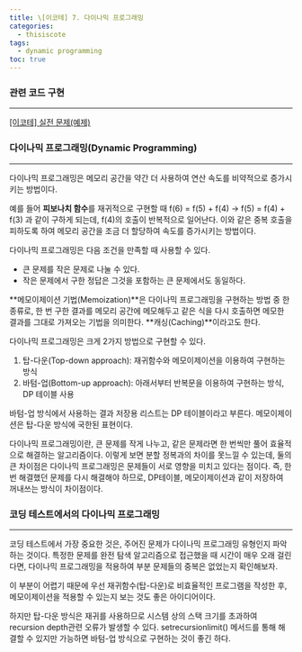```yaml
---
title: \[이코테] 7. 다이나믹 프로그래밍
categories: 
  - thisiscote
tags: 
  - dynamic programming
toc: true
---
```


### 관련 코드 구현

---

[[이코테] 실전 문제(예제)](http://akgop.github.io/thisiscote/thisiscote_71/)


### 다이나믹 프로그래밍(Dynamic Programming)

---

다이나믹 프로그래밍은 메모리 공간을 약간 더 사용하여 연산 속도를 비약적으로 증가시키는 방법이다.

예를 들어 **피보나치 함수**를 재귀적으로 구현할 때 f(6) = f(5) + f(4) → f(5) = f(4) + f(3) 과 같이 구하게 되는데, f(4)의 호출이 반복적으로 일어난다. 이와 같은 중복 호출을 피하도록 하여 메모리 공간을 조금 더 할당하여 속도를 증가시키는 방법이다.

다이나믹 프로그래밍은 다음 조건을 만족할 때 사용할 수 있다.

- 큰 문제를 작은 문제로 나눌 수 있다.
- 작은 문제에서 구한 정답은 그것을 포함하는 큰 문제에서도 동일하다.

**메모이제이션 기법(Memoization)**은 다이나믹 프로그래밍을 구현하는 방법 중 한 종류로, 한 번 구한 결과를 메모리 공간에 메모해두고 같은 식을 다시 호출하면 메모한 결과를 그대로 가져오는 기법을 의미한다. **캐싱(Caching)**이라고도 한다.

다이나믹 프로그래밍은 크게 2가지 방법으로 구현할 수 있다.

1. 탑-다운(Top-down approach): 재귀함수와 메모이제이션을 이용하여 구현하는 방식
2. 바텀-업(Bottom-up approach): 아래서부터 반복문을 이용하여 구현하는 방식, DP 테이블 사용

바텀-업 방식에서 사용하는 결과 저장용 리스트는 DP 테이블이라고 부른다. 메모이제이션은 탑-다운 방식에 국한된 표현이다.

다이나믹 프로그래밍이란, 큰 문제를 작게 나누고, 같은 문제라면 한 번씩만 풀어 효율적으로 해결하는 알고리즘이다. 이렇게 보면 분할 정복과의 차이를 못느낄 수 있는데, 둘의 큰 차이점은 다이나믹 프로그래밍은 문제들이 서로 영향을 미치고 있다는 점이다. 즉, 한번 해결했던 문제를 다시 해결해야 하므로, DP테이블, 메모이제이션과 같이 저장하여 꺼내쓰는 방식이 차이점이다.

### 코딩 테스트에서의 다이나믹 프로그래밍

---

코딩 테스트에서 가장 중요한 것은, 주어진 문제가 다이나믹 프로그래밍 유형인지 파악하는 것이다. 특정한 문제를 완전 탐색 알고리즘으로 접근했을 때 시간이 매우 오래 걸린다면, 다이나믹 프로그래밍을 적용하여 부분 문제들의 중복은 없었는지 확인해보자.

이 부분이 어렵기 때문에 우선 재귀함수(탑-다운)로 비효율적인 프로그램을 작성한 후, 메모이제이션을 적용할 수 있는지 보는 것도 좋은 아이디어이다.

하지만 탑-다운 방식은 재귀를 사용하므로 시스템 상의 스택 크기를 초과하여 recursion depth관련 오류가 발생할 수 있다. setrecursionlimit() 메서드를 통해 해결할 수 있지만 가능하면 바텀-업 방식으로 구현하는 것이 좋긴 하다.